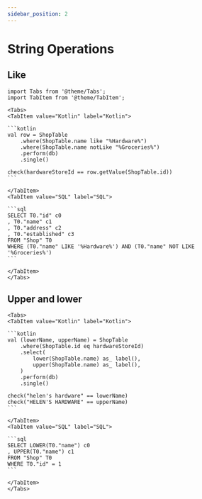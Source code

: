 ```yaml
---
sidebar_position: 2
---
```


# String Operations

## Like

````mdx-code-block
import Tabs from '@theme/Tabs';
import TabItem from '@theme/TabItem';

<Tabs>
<TabItem value="Kotlin" label="Kotlin">

```kotlin
val row = ShopTable
    .where(ShopTable.name like "%Hardware%")
    .where(ShopTable.name notLike "%Groceries%")
    .perform(db)
    .single()

check(hardwareStoreId == row.getValue(ShopTable.id))
```

</TabItem>
<TabItem value="SQL" label="SQL">

```sql
SELECT T0."id" c0
, T0."name" c1
, T0."address" c2
, T0."established" c3
FROM "Shop" T0
WHERE (T0."name" LIKE '%Hardware%') AND (T0."name" NOT LIKE '%Groceries%')
```

</TabItem>
</Tabs>
````

## Upper and lower

````mdx-code-block
<Tabs>
<TabItem value="Kotlin" label="Kotlin">

```kotlin
val (lowerName, upperName) = ShopTable
    .where(ShopTable.id eq hardwareStoreId)
    .select(
        lower(ShopTable.name) as_ label(),
        upper(ShopTable.name) as_ label(),
    )
    .perform(db)
    .single()

check("helen's hardware" == lowerName)
check("HELEN'S HARDWARE" == upperName)
```

</TabItem>
<TabItem value="SQL" label="SQL">

```sql
SELECT LOWER(T0."name") c0
, UPPER(T0."name") c1
FROM "Shop" T0
WHERE T0."id" = 1
```

</TabItem>
</Tabs>
````
